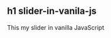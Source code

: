 h1 slider-in-vanila-js
-----------------------------------------------------------------------------
This my slider in vanilla JavaScript

